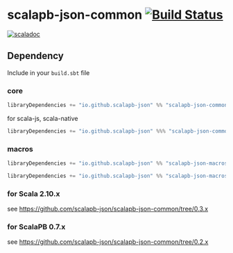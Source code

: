 # scalapb-json-common [![Build Status](https://travis-ci.org/scalapb-json/scalapb-json-common.svg?branch=master)](https://travis-ci.org/scalapb-json/scalapb-json-common)
[![scaladoc](https://javadoc-badge.appspot.com/io.github.scalapb-json/scalapb-json-common_2.12.svg?label=scaladoc)](https://javadoc-badge.appspot.com/io.github.scalapb-json/scalapb-json-common_2.12/scalapb_json/index.html?javadocio=true)

## Dependency

Include in your `build.sbt` file

### core

```scala
libraryDependencies += "io.github.scalapb-json" %% "scalapb-json-common" % "0.4.1"
```

for scala-js, scala-native

```scala
libraryDependencies += "io.github.scalapb-json" %%% "scalapb-json-common" % "0.4.1"
```

### macros

```scala
libraryDependencies += "io.github.scalapb-json" %% "scalapb-json-macros" % "0.4.1"
```

```scala
libraryDependencies += "io.github.scalapb-json" %% "scalapb-json-macros-java" % "0.4.1"
```

### for Scala 2.10.x

see https://github.com/scalapb-json/scalapb-json-common/tree/0.3.x

### for ScalaPB 0.7.x

see https://github.com/scalapb-json/scalapb-json-common/tree/0.2.x

